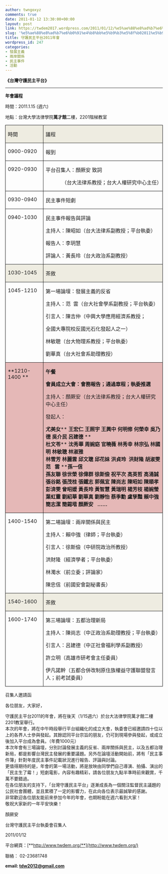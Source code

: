 ```yaml
---
author: twngoxyz
comments: true
date: 2011-01-12 13:30:00+00:00
layout: post
link: https://twdem2017.wordpress.com/2011/01/12/%e5%ae%88%e8%ad%b7%e6%b0%91%e4%b8%bb%e5%b9%b3%e5%8f%b02011%e5%b9%b4%e6%9c%83/
slug: '%e5%ae%88%e8%ad%b7%e6%b0%91%e4%b8%bb%e5%b9%b3%e5%8f%b02011%e5%b9%b4%e6%9c%83'
title: 守護民主平台2011年會
wordpress_id: 247
categories:
- 發展主義
- 兩岸關係
- 民主事件
- 活動
---
```


**《台灣守護民主平台》**

****  


**年會議程**

時間：2011.1.15 (週六)

地點：台灣大學法律學院**萬才館**二樓，2201階梯教室  


<table cellpadding="0" cellspacing="0" style="border-collapse:collapse;border-style:none;" border="1" ><tbody ><tr >
<td width="163" style="background-color:#eeece1;border-bottom:windowtext 1pt solid;border-left:windowtext 1pt solid;border-right:windowtext 1pt solid;border-top:windowtext 1pt solid;width:97.55pt;padding:0 5.4pt;" valign="top" >

時間

</td>
<td width="721" style="background-color:#eeece1;border-bottom:windowtext 1pt solid;border-left-style:none;border-right:windowtext 1pt solid;border-top:windowtext 1pt solid;width:432.35pt;padding:0 5.4pt;" valign="top" >

議程

</td></tr><tr >
<td width="163" style="border-bottom:windowtext 1pt solid;border-left:windowtext 1pt solid;border-right:windowtext 1pt solid;border-top-style:none;width:97.55pt;padding:0 5.4pt;" valign="top" >

0900-0920

</td>
<td width="721" style="border-bottom:windowtext 1pt solid;border-left-style:none;border-right:windowtext 1pt solid;border-top-style:none;width:432.35pt;padding:0 5.4pt;" valign="top" >

報到

</td></tr><tr >
<td width="163" style="border-bottom:windowtext 1pt solid;border-left:windowtext 1pt solid;border-right:windowtext 1pt solid;border-top-style:none;width:97.55pt;padding:0 5.4pt;" valign="top" >

0920-0930 

</td>
<td width="721" style="border-bottom:windowtext 1pt solid;border-left-style:none;border-right:windowtext 1pt solid;border-top-style:none;width:432.35pt;padding:0 5.4pt;" valign="top" >

平台召集人：顏厥安 致詞

            （台大法律系教授；台大人權研究中心主任）

</td></tr><tr >
<td width="163" style="border-bottom:windowtext 1pt solid;border-left:windowtext 1pt solid;border-right:windowtext 1pt solid;border-top-style:none;width:97.55pt;padding:0 5.4pt;" valign="top" >

0930-0940

</td>
<td width="721" style="border-bottom:windowtext 1pt solid;border-left-style:none;border-right:windowtext 1pt solid;border-top-style:none;width:432.35pt;padding:0 5.4pt;" valign="top" >

民主事件短劇

</td></tr><tr >
<td width="163" style="border-bottom:windowtext 1pt solid;border-left:windowtext 1pt solid;border-right:windowtext 1pt solid;border-top-style:none;width:97.55pt;padding:0 5.4pt;" valign="top" >

0940-1030

</td>
<td width="721" style="border-bottom:windowtext 1pt solid;border-left-style:none;border-right:windowtext 1pt solid;border-top-style:none;width:432.35pt;padding:0 5.4pt;" valign="top" >

民主事件報告與評論

主持人：陳昭如（台大法律系副教授；平台執委）

報告人：李玥慧

評論人：黃長玲（台大政治系副教授）

</td></tr><tr >
<td width="163" style="background-color:#eeece1;border-bottom:windowtext 1pt solid;border-left:windowtext 1pt solid;border-right:windowtext 1pt solid;border-top-style:none;width:97.55pt;padding:0 5.4pt;" valign="top" >

1030-1045 

</td>
<td width="721" style="background-color:#eeece1;border-bottom:windowtext 1pt solid;border-left-style:none;border-right:windowtext 1pt solid;border-top-style:none;width:432.35pt;padding:0 5.4pt;" valign="top" >

茶敘

</td></tr><tr >
<td width="163" style="border-bottom:windowtext 1pt solid;border-left:windowtext 1pt solid;border-right:windowtext 1pt solid;border-top-style:none;width:97.55pt;padding:0 5.4pt;" valign="top" >

1045-1210

  


</td>
<td width="721" style="border-bottom:windowtext 1pt solid;border-left-style:none;border-right:windowtext 1pt solid;border-top-style:none;width:432.35pt;padding:0 5.4pt;" valign="top" >

第一場論壇：發展主義的反省

主持人：范  雲（台大社會學系副教授；平台執委）

引言人：陳吉仲（中興大學應用經濟系教授；

全國大專院校反國光石化發起人之一）

林敏聰（台大物理系教授；平台執委）

劉華真（台大社會系助理教授）

</td></tr><tr >
<td width="163" style="background-color:#e5b8b7;border-bottom:windowtext 1pt solid;border-left:windowtext 1pt solid;border-right:windowtext 1pt solid;border-top-style:none;width:97.55pt;padding:0 5.4pt;" valign="top" >

**1210-1400 **

</td>
<td width="721" style="background-color:#e5b8b7;border-bottom:windowtext 1pt solid;border-left-style:none;border-right:windowtext 1pt solid;border-top-style:none;width:432.35pt;padding:0 5.4pt;" valign="top" >

**午餐**

**會員成立大會：會務報告；通過章程；執委推選**

主持人：顏厥安（台大法律系教授；台大人權研究中心主任）

發起人：

  


**尤美女**** ****王宏仁**** ****王照宇**** ****王興中**** ****何明修**** ****何榮幸**** ****吳乃德**** ****吳介民**** ****呂建德**** **  
**杜文苓**** ****沈秀華**** ****周婉窈**** ****官曉薇**** ****林秀幸**** ****林宗弘**** ****林國明**** ****林敏聰**** ****林淑雅**  
**林雪芳**** ****林麗雲**** ****邱文聰**** ****邱花妹**** ****洪貞玲****  ****洪財隆**** ****胡淑雯**** ****范****   ****雲**** ****孫一信**  
**孫友聯 徐世榮 徐偉群 徐斯儉 祝平次 高英哲 高涌誠 張谷銘 張茂桂 張鐵志 郭佩宜 陳尚志 陳昭如 陳順孝 彭渰雯 曾昭媛 黃長玲 黃智慧 黃瑞明 楊芳枝 楊婉瑩 葉虹靈 劉紹華 劉華真 劉靜怡 蔡季勳 盧孳豔 賴中強 簡志潔 簡錫堦 顏厥安   ……**

</td></tr><tr >
<td width="163" style="border-bottom:windowtext 1pt solid;border-left:windowtext 1pt solid;border-right:windowtext 1pt solid;border-top-style:none;width:97.55pt;padding:0 5.4pt;" valign="top" >

1400-1540

</td>
<td width="721" style="border-bottom:windowtext 1pt solid;border-left-style:none;border-right:windowtext 1pt solid;border-top-style:none;width:432.35pt;padding:0 5.4pt;" valign="top" >

第二場論壇：兩岸關係與民主

主持人：賴中強（律師；平台執委）

引言人：徐斯儉（中研院政治所教授）

洪財隆（經濟學者；平台執委）

林濁水（前立委；評論家）

陳忠信（前國安會副秘書長）

</td></tr><tr >
<td width="163" style="background-color:#eeece1;border-bottom:windowtext 1pt solid;border-left:windowtext 1pt solid;border-right:windowtext 1pt solid;border-top-style:none;width:97.55pt;padding:0 5.4pt;" valign="top" >

1540-1600 

</td>
<td width="721" style="background-color:#eeece1;border-bottom:windowtext 1pt solid;border-left-style:none;border-right:windowtext 1pt solid;border-top-style:none;width:432.35pt;padding:0 5.4pt;" valign="top" >

茶敘

</td></tr><tr >
<td width="163" style="border-bottom:windowtext 1pt solid;border-left:windowtext 1pt solid;border-right:windowtext 1pt solid;border-top-style:none;width:97.55pt;padding:0 5.4pt;" valign="top" >

1600-1740

</td>
<td width="721" style="border-bottom:windowtext 1pt solid;border-left-style:none;border-right:windowtext 1pt solid;border-top-style:none;width:432.35pt;padding:0 5.4pt;" valign="top" >

第三場論壇：五都治理新局

主持人：陳尚志（中正政治系助理教授；平台執委）

引言人：呂建德（中正社會福利學系副教授）

許立明（高雄市研考會主任委員）

伊凡諾幹（五都合併改制原住族權益守護聯盟發言人；前考試委員）

</td></tr></tbody></table>  


召集人邀請函

各位朋友，大家好，

守護民主平台2011的年會，將在後天（1/15週六）於台大法律學院萬才館二樓2201教室舉行。  
本次的年會，將在中午時段舉行平台組織化的成立大會，執委會已經邀請四十位以上的各界人士參與發起。其餘認同平台宗旨的朋友，仍可到現場參與發起，或成立後加入平台成為會員。（年費1000元）  
本次年會有三場論壇，分別討論發展主義的反省、兩岸關係與民主，以及五都治理新局，都是影響台灣民主發展的重要議題。另外在論壇活動開始前，將有「民主事件簿」針對年度民主事件記載狀況進行報告、評論與討論。  
更值得期待的是，年會的第一場活動，將是放映由同學們自己導演、拍攝、演出的「民主生了霉！」短劇電影，內容有趣精彩，請各位朋友九點半準時前來觀賞，千萬不要錯過。  
在各位朋友的支持下，「台灣守護民主平台」逐漸成長為一個關注監督民主議題的公民社會團體，並且累積了一定的影響力，在此向各位表示最誠摯的感謝。  
非常歡迎各位朋友能前來參加今年的年會，也期盼能在週六看到大家！  
敬祝大家新的一年平安快樂！  


顏厥安

台灣守護民主平台執委會召集人 

2011/01/12

平台網頁：[**http://www.twdem.org/**](http://www.twdem.org/)

聯絡： 02-23681748   

****email: [tdw2012@gmail.com](mailto:tdw2012@gmail.com)****
